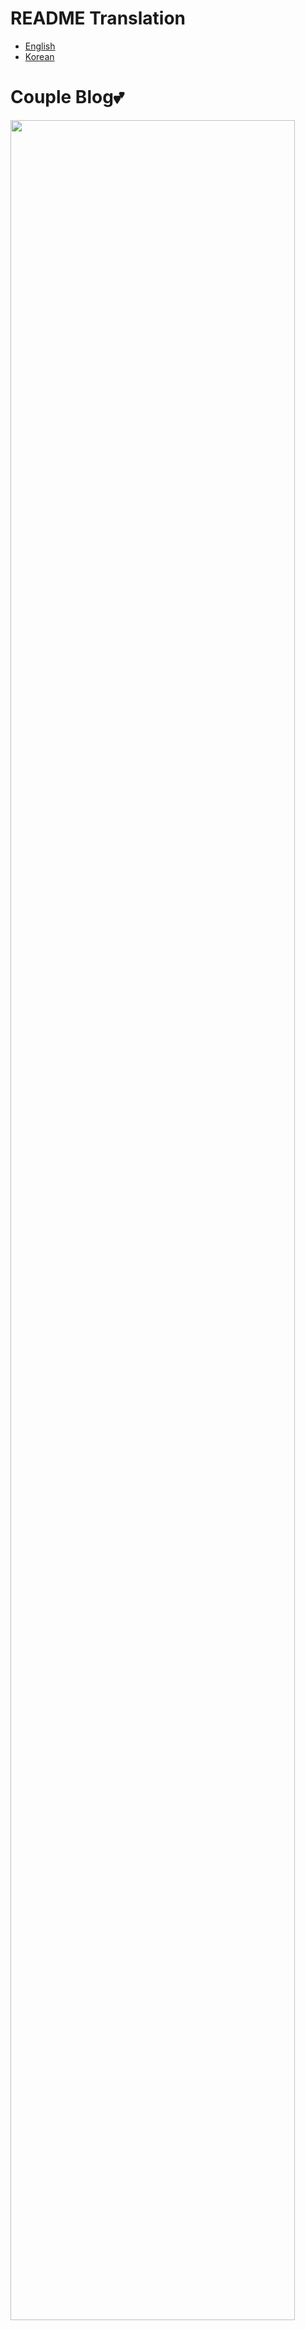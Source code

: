 # README Translation
- [English](README.md)
- [Korean](README_kr.md)

# Couple Blog💕
<img src="https://user-images.githubusercontent.com/49779139/158020852-f4a3bd97-adeb-45eb-9e65-177c40d4b074.jpg" width="95%" height="95%" />  

### Couple Blog는 커플들을 위한 2인용 블로그입니다. 💑

주요 기능 
- 프로필 설정💏
- 기념일 관리📆
- 포스트 작성📑
- 메일 보내기💌

#### 커플간 추억을 기록해보세요. ❤️

<a href="https://play.google.com/store/apps/details?id=com.coupleblog" target="_blank">
<img src="https://user-images.githubusercontent.com/49779139/160992314-bdd034e0-c3b0-44f7-8cf8-126454bfad5e.png" width="20%" height="20%"/>
</a>

|SITE|URL|
|------|---|
|<img src="https://user-images.githubusercontent.com/49779139/158043216-7dfe7f80-9bfc-425a-a7cf-7db2faba6c7c.jpg" width="25px" height="25px"/> | [Instagram](https://www.instagram.com/poonyandyumin/) |
| <img src="https://user-images.githubusercontent.com/49779139/158043353-fa9cf336-e669-490c-ba27-d0b9d5a6c773.png" width="25px" height="25px"/> | [Naver Blog](https://blog.naver.com/lmj3322) | 
| <img src="https://user-images.githubusercontent.com/49779139/162625158-78712282-9fe4-4533-b998-5db5974125a7.png" width="25px" height="25px"/> | [Tistory Blog](https://kymworld.tistory.com/) | 

# Reasons for development🤔
1. Client 개발을 주로 하다보니 Database나 서버쪽 처리를 해볼 기회가 없어 '서버'를 사용하는 어플을 만들어 보고 싶었습니다.
2. 모든 커플들은 소중한 추억들을 남기거나 같이 시간을 보내고 싶을 때 사용할 수 있는 어플을 만들고 싶었습니다.
3. 장거리 커플들을 위한 어플을 만들고 싶었습니다.
4. 여자친구 생각하면서 개발했습니다.

# Skills⚒️
<img src="https://user-images.githubusercontent.com/49779139/157048771-b4a6d45e-e01d-4858-b9ca-d351762c0700.png" width="70%" height="70%">  

Kotlin    
Couroutine, Navigation Component, LiveData, Databinding, ViewModel, WorkManager, ViewPager2    
Firebase realtime DB / Storage, FCM, Retrofit

# Firebase Structure🧱
<details markdown="1">
<summary>닫기/열기</summary>
<img src="https://user-images.githubusercontent.com/49779139/166130557-3d116c9a-72c2-4539-acfe-40db83ff793b.png"/>
<img src="https://user-images.githubusercontent.com/49779139/166130564-00351eaa-4eda-40c4-9265-67046c0de6f1.png"/>
<img src="https://user-images.githubusercontent.com/49779139/166130623-db44528c-0fef-422a-8a7f-1f45067a447b.png"/>
<img src="https://user-images.githubusercontent.com/49779139/166130585-6d5ab306-fc83-4cfe-98b5-aa6f4bf7be71.png"/>
</details>

# Navigation Graph🚗
<img src="https://user-images.githubusercontent.com/49779139/157049174-211ee7b6-e330-4265-a1e5-3dae46bfce46.png" width="50%" height="50%">  

# Used libraries🔖
- [PhotoEditor](https://github.com/burhanrashid52/PhotoEditor)(이미지 편집)📕
- [Glide](https://github.com/bumptech/glide)(이미지 처리)📗
- [PhotoView](https://github.com/Baseflow/PhotoView)(이미지 확대)📘
- [SpinKit](https://github.com/ybq/Android-SpinKit)(로딩 애니메이션)📙
- [Freepik](https://www.flaticon.com/authors/freepik)(이미지)💟


# Registration & Login🙆
<img src="https://user-images.githubusercontent.com/49779139/157393554-5e077cab-fd03-4f95-9a55-1163f999d52b.png" width="20%" height="20%" /> <img src="https://user-images.githubusercontent.com/49779139/157393560-71870d81-7ea5-4abc-ae29-832b06fcbb45.png" width="20%" height="20%" /> <img src="https://user-images.githubusercontent.com/49779139/157393564-a8573512-e8e2-4d37-8364-26af65f5dcfd.png" width="20%" height="20%" />  

Firebase를 이용한 회원 가입 및 로그인 기능을 지원합니다.    
비밀번호를 잊은 경우 가입했던 메일을 통해 비밀번호 초기화 메일을 보내줍니다.

Password Reset & Change Email(Firebase)    
https://blog.naver.com/lmj3322/222652939250

# Profile Page💜
<img src="https://user-images.githubusercontent.com/49779139/157394885-45a9b8c6-b7df-4a3c-b2ea-bba6f3d264bf.png" width="20%" height="20%" /> <img src="https://user-images.githubusercontent.com/49779139/157395335-0610095c-7587-461b-b627-6ef68f5240bf.png" width="20%" height="20%" /> <img src="https://user-images.githubusercontent.com/49779139/157395340-b0306e39-36e2-47d9-9ee3-4505c03f2770.png" width="20%" height="20%" />  

프로필 기능을 제공하여 자신의 프로필 및 커플의 프로필을 확인 할 수 있습니다.    
(첫 번째 항목이 자신, 두 번째 항목이 커플)

<img src="https://user-images.githubusercontent.com/49779139/157395683-437b18aa-31f4-421a-9b88-8c3e39868ac8.png" width="20%" height="20%" /> <img src="https://user-images.githubusercontent.com/49779139/157395687-f660df76-e793-4fd2-8dd6-09ba196c56fd.png" width="20%" height="20%" /> <img src="https://user-images.githubusercontent.com/49779139/157395688-6aa10728-98cf-45fb-99a5-0afc51d5b9c5.png" width="20%" height="20%" />  

자신의 프로필에서 다양한 항목을 수정할 수 있습니다. (Introduction, Education, Career ...)

실시간 데이터베이스를 이용하여 Presence System을 구현 했으며 DB 상의 유저 정보에 접근하여 각 항목별로 수정하는 형태로 처리된 상태입니다.

Presence System    
https://blog.naver.com/lmj3322/222551805131

# Photo Editor📕
<img src="https://user-images.githubusercontent.com/49779139/157396903-4d35a24e-64b3-47b3-9d9b-81cf6e0d191b.png" width="20%" height="20%" /> <img src="https://user-images.githubusercontent.com/49779139/157396891-cfe484de-bf9b-46fa-8c26-8edb409105ee.png" width="20%" height="20%" /> <img src="https://user-images.githubusercontent.com/49779139/157396911-8d36455f-531a-4a92-9524-f0afba49dded.png" width="20%" height="20%" /> <img src="https://user-images.githubusercontent.com/49779139/157398025-7e4b70f6-6ede-4d20-9c63-204631e20c2a.png" width="20%" height="20%" />  

PhotoEditor 라이브러리를 사용하여 이미지를 편집할 수 있습니다. (프로필 이미지 변경 및 포스트 이미지 처리에서 항상 처리)

그리기 기능, Text, 지우개, Filter, 이모지, 스티커 기능을 지원합니다.

#### Photo Editor의 스티커 부분과 관련하여 오픈 소스 활동에 참여했습니다. ⭐
- https://github.com/burhanrashid52/PhotoEditor/pull/425
- https://github.com/burhanrashid52/PhotoEditor/issues/424
- https://github.com/burhanrashid52/PhotoEditor/issues/419

# Days page📆
<img src="https://user-images.githubusercontent.com/49779139/157400019-0eefdfb6-ca64-4ee8-a6c8-42310aac99dc.png" width="20%" height="20%" /> <img src="https://user-images.githubusercontent.com/49779139/157400032-989dc1aa-f493-4947-8bf0-d86e818f2a2b.png" width="20%" height="20%" /> <img src="https://user-images.githubusercontent.com/49779139/157400038-8cce8e90-9fb1-47e2-bf7b-dc0edc424ed5.png" width="20%" height="20%" />  <img src="https://user-images.githubusercontent.com/49779139/157400050-80be6fbb-f7d1-43dd-a6da-3a9eb3e62607.png" width="20%" height="20%" />   

커플간 공유하고 싶은 일정을 정리할 수 있는 공간입니다. 과거, 미래, 기념일로 구분하여 원하는 포맷에 맞추어 이벤트를 추가할 수 있습니다.

<img src="https://user-images.githubusercontent.com/49779139/157399648-dfb1ba37-82bf-49a0-9ea9-55760a047e31.png" width="40%" height="40%" />  

FCM 기능을 통해 Days 추가 알림을 받을 수 있으며 WorkManager를 연동하여 해당 일정에 맞춰서 알림 처리를 구현했습니다.

FCM    
https://blog.naver.com/lmj3322/222636447855

WorkManager    
https://blog.naver.com/lmj3322/222652918527

# Blog Post & Comment💬
 <img src="https://user-images.githubusercontent.com/49779139/157403648-731c1307-0166-465f-95c8-b5825ece3850.png" width="20%" height="20%" /> <img src="https://user-images.githubusercontent.com/49779139/157403693-0a9dea71-bfeb-483d-a5d6-407d9150beb8.png" width="20%" height="20%" /> <img src="https://user-images.githubusercontent.com/49779139/157403623-b9fd64b2-5c7a-4d42-be56-3bf9c70d9aa3.png" width="20%" height="20%" />  

포스트를 작성하여 커플과 공유할 수 있습니다. 이미지는 Firebase Storage에 올리고 주소를 연동해 놓는 형태로 구현되어 있습니다.

포스트 작성자는 댓글을 삭제하거나 리액션 아이콘을 부여할 수 있고 커플은 블로그 포스트에 리액션 아이콘을 부여할 수 있습니다.

# Mail & Couple Connection💏
 <img src="https://user-images.githubusercontent.com/49779139/157412540-133733a9-c6e2-43f3-bc80-567bfbea6474.png" width="20%" height="20%" /> <img src="https://user-images.githubusercontent.com/49779139/157412548-6b1957fc-038d-4b51-90c1-66d520c451c8.png" width="20%" height="20%" /> <img src="https://user-images.githubusercontent.com/49779139/157412551-cc750bb7-9aad-424b-a2c7-3eae17929158.png" width="20%" height="20%" />  

메일 기능을 이용하여 커플 요청을 할 수 있습니다. 메일은 보낸 사람의 메일함에 보관되며 수정할 수 없습니다.

커플이 된 이후에는 상대의 프로필 정보, 포스트 정보를 확인할 수 있습니다. (우측 이미지)

# Menu📑
 <img src="https://user-images.githubusercontent.com/49779139/157415926-52ee0ae7-1e61-4dfb-8543-3e3b7495de65.png" width="20%" height="20%" /> <img src="https://user-images.githubusercontent.com/49779139/157415930-2a144f05-b950-4461-8fbf-0d3c9df1e3e3.png" width="20%" height="20%" /> <img src="https://user-images.githubusercontent.com/49779139/157416023-4407f793-baec-408a-ab6f-bbae44f1e901.png" width="20%" height="20%" /> <img src="https://user-images.githubusercontent.com/49779139/157415917-8834c081-c51c-4af8-a897-4d75540e8683.png" width="20%" height="20%" />  

계정(회원 탈퇴, 커플 끊기, 비밀번호/이메일 변경), 개발자 페이지, 오픈 소스 정보를 제공합니다.

# English, Korean, Hindi Supported🧐
<img src="https://user-images.githubusercontent.com/49779139/157418206-fab06b8d-2a9c-4d11-accb-3f628688e057.png" width="20%" height="20%" /> <img src="https://user-images.githubusercontent.com/49779139/157418212-a9bc4c60-0d90-4089-ba6a-d98167f21445.png" width="20%" height="20%" />  <img src="https://user-images.githubusercontent.com/49779139/157418216-1022f2c4-7f00-4537-8062-3277d747f762.png" width="20%" height="20%" /> <img src="https://user-images.githubusercontent.com/49779139/157418223-67ddc392-0d1c-447c-937b-47e2a15ac6f5.png" width="20%" height="20%" />  

<img src="https://user-images.githubusercontent.com/49779139/157418244-e8813085-f7f0-46e3-9525-3ed9dd2144f6.png" width="20%" height="20%" /> <img src="https://user-images.githubusercontent.com/49779139/157418249-ccca3c1e-3c1f-4dde-b240-527ecc686904.png" width="20%" height="20%" />  <img src="https://user-images.githubusercontent.com/49779139/157418260-f69d05e3-23d2-4a49-b30e-70344a49a02e.png" width="20%" height="20%" /> <img src="https://user-images.githubusercontent.com/49779139/157418275-d01f9e1a-5c20-4d22-8240-cf6e5b14780e.png" width="20%" height="20%" />  

커플 블로그는 영어 외에도 한국어와 힌디어(हिन्दी)를 지원합니다.


# Dark Theme🖤
<img src="https://user-images.githubusercontent.com/49779139/157416860-ca01a94e-3974-45db-930e-38f5cb094b46.png" width="20%" height="20%" /> <img src="https://user-images.githubusercontent.com/49779139/157416866-a14ce1c1-3644-41e8-a50f-de7239934264.png" width="20%" height="20%" />  <img src="https://user-images.githubusercontent.com/49779139/157416851-70bf3320-4b32-4d00-a455-b6a02e6253bb.png" width="20%" height="20%" /> <img src="https://user-images.githubusercontent.com/49779139/157416761-7ec061d8-4d1d-4e52-9c32-dd4c6ff077ae.png" width="20%" height="20%" />  

커플 블로그는 다크 테마를 지원합니다.

# Days Widget😄
<img src="https://user-images.githubusercontent.com/49779139/157433708-9c337ab9-2a12-4873-bb42-9875ea588e6a.png" width="20%" height="20%" /> <img src="https://user-images.githubusercontent.com/49779139/157433714-d4298278-8c29-4809-9a5d-149bbf02d749.png" width="20%" height="20%" />  

Days Widget을 지원합니다.

# What I've learned 📚
- ViewPager2, WorkManager, FCM, Navigation Component 등 다양한 기술을 사용해볼 수 있었다.

- Photo Editor(오픈소스)의 스티커 기능과 관련하여 개발 중에 직접 개선한 부분을 Pull request를 요청하여 Contributor가 될 수 있었다. (오픈 소스 참여 경험)

- FrontEnd 개발부터 BackEnd(?) 개발까지 동시에 경험하며 BackEnd 개발에서의 고려 사항(데이터 동기화, 접근 권한, 데이터 구조)를 생각해보는 계기가 되었다.

- 3개 국어(영어, 한국어, 힌디어)를 제공해보는 경험을 할 수 있었다.

- DarkTheme의 개념을 직접 어플에 적용하는 경험을 해볼 수 있었다.


# Plan for update🔥

업데이트 생각하고 있는 기능들 입니다.

- 커플 앨범 기능
- 커플 질문집
- 화면 잠금 기능
- 설명서 페이지
- 버전 체크 로직
  # License
MIT
